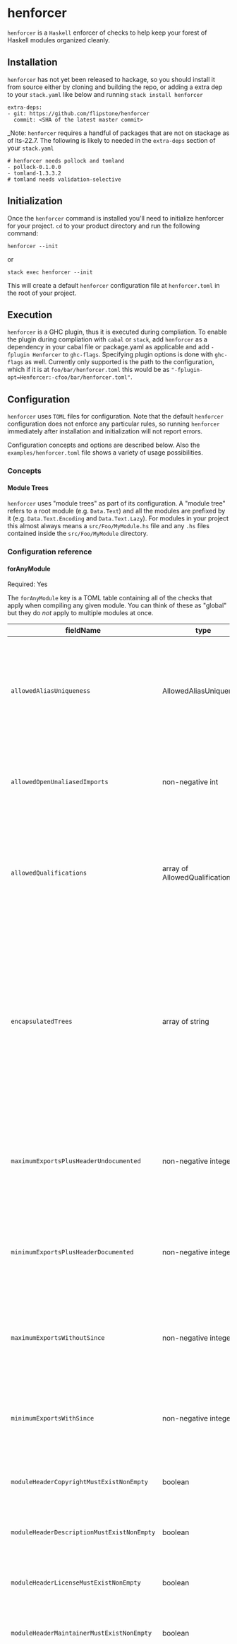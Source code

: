 # henforcer

`henforcer` is a `Haskell` enforcer of checks to help keep your forest of Haskell modules organized
cleanly.

## Installation

`henforcer` has not yet been released to hackage, so you should install it from source either by
cloning and building the repo, or adding a extra dep to your `stack.yaml` like below and running
`stack install henforcer`

```
extra-deps:
- git: https://github.com/flipstone/henforcer
  commit: <SHA of the latest master commit>
```

_Note: `henforcer` requires a handful of packages that are not on stackage as of lts-22.7. The following is likely to needed in the `extra-deps` section of your `stack.yaml`

```
# henforcer needs pollock and tomland
- pollock-0.1.0.0
- tomland-1.3.3.2
# tomland needs validation-selective
```

## Initialization

Once the `henforcer` command is installed you'll need to initialize henforcer for your project. `cd`
to your product directory and run the following command:

`henforcer --init`

or

`stack exec henforcer --init`

This will create a default `henforcer` configuration file at `henforcer.toml` in the root of your
project.


## Execution

`henforcer` is a GHC plugin, thus it is executed during compliation. To enable the plugin during
compliation with `cabal` or `stack`, add `henforcer` as a dependency in your cabal file or
package.yaml as applicable and add `-fplugin Henforcer` to `ghc-flags`. Specifying plugin options is
done with `ghc-flags` as well. Currently only supported is the path to the configuration, which if
it is at `foo/bar/henforcer.toml` this would be as
`"-fplugin-opt=Henforcer:-cfoo/bar/henforcer.toml"`.

## Configuration

`henforcer` uses `TOML` files for configuration. Note that the default `henforcer` configuration
does not enforce any particular rules, so running `henforcer` immediately after installation and
initialization will not report errors.

Configuration concepts and options are described below. Also the `examples/henforcer.toml` file
shows a variety of usage possibilities.

### Concepts

#### Module Trees

`henforcer` uses "module trees" as part of its configuration. A "module tree" refers to a root
module (e.g. `Data.Text`) and all the modules are prefixed by it (e.g. `Data.Text.Encoding` and
`Data.Text.Lazy`). For modules in your project this almost always means a `src/Foo/MyModule.hs` file
and any `.hs` files contained inside the `src/Foo/MyModule` directory.
### Configuration reference

#### forAnyModule

Required: Yes

The `forAnyModule` key is a TOML table containing all of the checks that apply when compiling any
given module. You can think of these as "global" but they do *not* apply to multiple modules at
once.

| fieldName                                  | type                          | required | description |
|--------------------------------------------|-------------------------------|----------|-------------|
| `allowedAliasUniqueness`                   | AllowedAliasUniqueness        | no       | Specifies either that all aliases in the module being compiled are unique except for some, or that a given set of aliases is unique but others may be duplicated. |
| `allowedOpenUnaliasedImports`              | non-negative int              | no       | Specifies how many imports are allowed to be done without using the `qualified` keyword, or using an `alias` |
| `allowedQualifications`                    | array of AllowedQualification | no       | Represents how certain modules should be imported. This can be thought of as a map of module name to a list of ways that module may be imported. |
| `encapsulatedTrees`                        | array of string               | yes      | Lets you declare that the root of a module tree is effectively a public interface that any modules outside the tree should be using. `henforcer` will report an error if any module outside the tree attempts to import a module from inside the encapsulated tree. |
| `maximumExportsPlusHeaderUndocumented`     | non-negative integer          | no       | Mmaximum number of exported items, along with the module header, from a module that may be missing Haddock documentation. |
| `minimumExportsPlusHeaderDocumented`       | non-negative integer          | no       | Minimum number of exported items, along with the module header, from a module that must have Haddock documentation. |
| `maximumExportsWithoutSince`               | non-negative integer          | no       | Maximum number of exported items from a module that can be lacking the `@since` annotation in their Haddock. |
| `minimumExportsWithSince`                  | non-negative integer          | no       | Minimum number of exported items from a module that must have in their Haddock the `@since` annotation. |
| `moduleHeaderCopyrightMustExistNonEmpty`   | boolean                       | yes      | If the `Haddock` module header field of `Copyright` must be populated. |
| `moduleHeaderDescriptionMustExistNonEmpty` | boolean                       | yes      | If the `Haddock` module header field of `Description` must be populated. |
| `moduleHeaderLicenseMustExistNonEmpty`     | boolean                       | yes      | If the `Haddock` module header field of `License` must be populated. |
| `moduleHeaderMaintainerMustExistNonEmpty`  | boolean                       | yes      | If the `Haddock` module header field of `Maintainer` must be populated. |
| `treeDependencies`                         | array of TreeDependency       | no       | Declares that one module tree depends on other trees. Declaring such a dependency tells `henforcer` that you don't want the dependency targets to import anything from the dependent tree, which would cause a backwards dependency rendering the two module trees logically inseparable. |

#### forSpecifiedModules

Henforcer allows for certain rules to be overriden on a module by module basis. When provided, the
most specific rule will be applied.

| fieldName                                  | type                          | required | description |
|--------------------------------------------|-------------------------------|----------|-------------|
| `allowedAliasUniqueness`                   | AllowedAliasUniqueness        | no       | Specifies either that all aliases in the module being compiled are unique except for some, or that a given set of aliases is unique but others may be duplicated. |
| `allowedOpenUnaliasedImports`              | non-negative int              | no       | Specifies how many imports are allowed to be done without using the `qualified` keyword, or using an `alias` |
| `allowedQualifications`                    | array of AllowedQualification | no       | Represents how certain modules should be imported. This can be thought of as a map of module name to a list of ways that module may be imported. |
| `maximumExportsPlusHeaderUndocumented`     | non-negative integer          | no       | Mmaximum number of exported items, along with the module header, from a module that may be missing Haddock documentation. |
| `minimumExportsPlusHeaderDocumented`       | non-negative integer          | no       | Minimum number of exported items, along with the module header, from a module that must have Haddock documentation. |
| `maximumExportsWithoutSince`               | non-negative integer          | no       | Maximum number of exported items from a module that can be lacking the `@since` annotation in their Haddock. |
| `minimumExportsWithSince`                  | non-negative integer          | no       | Minimum number of exported items from a module that must have in their Haddock the `@since` annotation. |
| `moduleHeaderCopyrightMustExistNonEmpty`   | boolean                       | yes      | If the `Haddock` module header field of `Copyright` must be populated. |
| `moduleHeaderDescriptionMustExistNonEmpty` | boolean                       | yes      | If the `Haddock` module header field of `Description` must be populated. |
| `moduleHeaderLicenseMustExistNonEmpty`     | boolean                       | yes      | If the `Haddock` module header field of `License` must be populated. |
| `moduleHeaderMaintainerMustExistNonEmpty`  | boolean                       | yes      | If the `Haddock` module header field of `Maintainer` must be populated. |

#### Shared types

Below are the reused definitions between the `forAnyModule` and `forSpecifiedModules`.

##### AllowedAliasUniqueness
| fieldName          | type            | required | description                                                                                                                                                                  |
|--------------------|-----------------|----------|------------------------------------------------------------------------------------------------------------------------------------------------------------------------------|
| `allAliasesUnique` | bool            | yes      | When true it determines that every alias should be unique, except those given. When false it determines that only the given aliases should correspond to exactly one import. |
| `aliases`          | array of string | yes      | Aliases to be checked with. |
| `note`             | string          | no       | User defined message to be displayed with errors for additional context. |

##### AllowedQualification
| fieldName    | type                  | required | description                                                                 |
|--------------|-----------------------|----------|-----------------------------------------------------------------------------|
| `module`       | string                | yes      | `module` is a string of the module name.                                    |
| `importScheme` | array of ImportScheme | yes      | The list of specifications for each way that the given module may imported. |

##### ImportScheme
| fieldName | type      | required | description                                                                                                                                                                     |
|-----------|-----------|----------|---------------------------------------------------------------------------------------------------------------------------------------------------------------------------------|
| qualified | Qualified | yes      | Description of ways the import can be qualified, or not.                                                                                                                        |
| `alias`     | string    | no       | Controls if and what alias can be used as part of an import scheme. This is the part of an import that comes after the `as` keyword, such as "Foo" in `import UnliftIO as Foo`. |
| `safe`      | boolean   | no       | Controls if the import is required to use the `safe` keyword. Most users are not expected to need this option.                                                                  |
| `note`      | string    | no       | User defined message to be displayed with errors for additional context. |

##### Qualified

| fieldName       | type | required | description |
|-----------------|------|----------|-------------|
| `qualifiedPre`  | bool | no       | Describes if import can be qualified prepositive like `import qualified UnliftIO`. |
| `qualifiedPost` | bool | no       | Describes if import can be qualified postpositive like `import UnliftIO qualified`. |
| `unqualified`   | bool | no       | Describes if import can be unqualified like `import UnliftIO`. |

##### TreeDependency
| fieldName      | type            | required | description |
|----------------|-----------------|----------|-------------|
| `moduleTree`   | string          | yes      | The tree which depends on others. |
| `dependencies` | array of string | yes      | The trees which are depended upon. |
| `note`         | string          | no       | User defined message to be displayed with errors for additional context. |

#### forSpecifiedModules

`forSpecifiedModules` is a top level array of tables for specifying checks that apply _only_ to a
given module. Any checks specified here are _more_ specific than those in `forAnyModule` and as such
will have precedence.

```toml
[[forSpecifiedModules]]
module ="PetStore.Store"
allowedOpenUnaliasedImports = 2
moduleHeaderCopyrightMustExistNonEmpty = true
```
